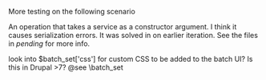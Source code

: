 More testing on the following scenario

An operation that takes a service as a constructor argument.
I think it causes serialization errors. It was solved in on earlier iteration.
See the files in _pending_ for more info.

look into $batch_set['css'] for custom CSS to be added to the batch UI? Is this in Drupal >7? @see \batch_set
